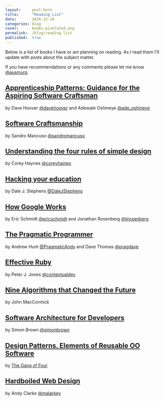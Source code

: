 ```yaml
---
layout:     post-hero
title:      "Reading List"
date:       2016-12-10
categories: blog
cover:      books-pixelated.png
permalink:  /blog/reading-list
published:  true
---
```

Below is a list of books I have or am planning on reading. As I read them I'll update with posts about the subject matter.

If you have recommendations or any comments please let me know [@ausmurp](https://twitter.com/ausmurp)


## [Apprenticeship Patterns: Guidance for the Aspiring Software Craftsman](http://shop.oreilly.com/product/9780596518387.do) 
by Dave Hoover [@davehoover](https://twitter.com/davehoover) 
and Adewale Oshineye [@ade_oshineye](https://twitter.com/ade_oshineye)

## [Software Craftsmanship](https://leanpub.com/socra) 
by Sandro Mancuso [@sandromancuso](https://twitter.com/sandromancuso)

## [Understanding the four rules of simple design](https://leanpub.com/4rulesofsimpledesign)
by Corey Haynes [@coreyhaines](https://twitter.com/coreyhaines) 

## [Hacking your education](http://www.amazon.com/Hacking-Your-Education-Lectures-Thousands/dp/0399159967)
by Dale J. Stephens [@DaleJStephens](https://twitter.com/DaleJStephens)

## [How Google Works](http://www.amazon.es/How-Google-Works-Eric-Schmidt/dp/1455582344)
by Eric Schmidt [@ericschmidt](https://twitter.com/ericschmidt) 
and Jonathan Rosenberg [@jjrosenberg](https://twitter.com/jjrosenberg)

## [The Pragmatic Programmer](http://www.amazon.com/The-Pragmatic-Programmer-Journeyman-Master/dp/020161622X)
by Andrew Hunt [@PragmaticAndy](https://twitter.com/PragmaticAndy) 
and Dave Thomas [@pragdave](https://twitter.com/pragdave)

## [Effective Ruby](http://www.effectiveruby.com/)
by Peter J. Jones [@contextualdev](https://twitter.com/contextualdev)

## [Nine Algorithms that Changed the Future](http://www.amazon.com/Nine-Algorithms-That-Changed-Future/dp/0691158193) 
by John MacCormick

## [Software Architecture for Developers](https://leanpub.com/software-architecture-for-developers) 
by Simon Brown [@simonbrown](https://twitter.com/simonbrown)

## [Design Patterns. Elements of Reusable OO Software](http://www.amazon.es/Design-Patterns-Elements-Reusable-Object-Oriented/dp/0201633612) 
by [The Gang of Four](http://en.wikipedia.org/wiki/Design_Patterns)

## [Hardboiled Web Design](http://www.fivesimplesteps.com/products/hardboiled-web-design) 
by Andy Clarke [@malarkey](https://twitter.com/malarkey)
